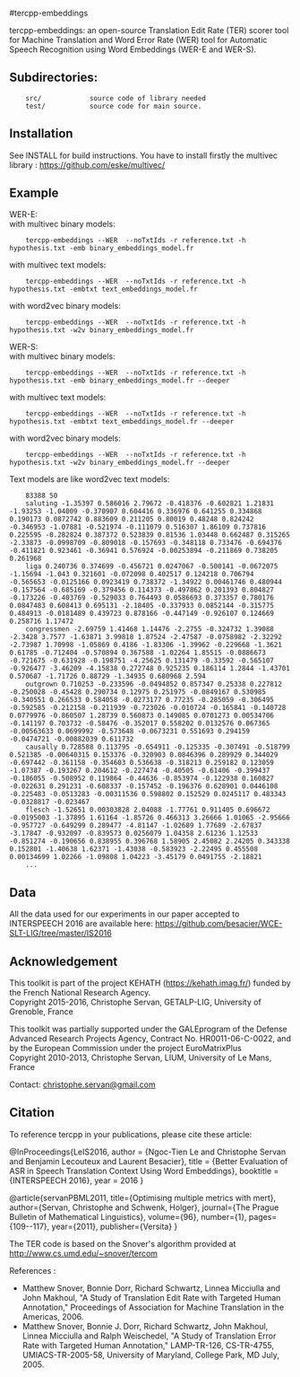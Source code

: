 #tercpp-embeddings

tercpp-embeddings: an open-source Translation Edit Rate (TER) scorer tool for Machine Translation and Word Error Rate (WER) tool for Automatic Speech Recognition using Word Embeddings (WER-E and WER-S). 

## Subdirectories:

		src/			source code of library needed
		test/			source code for main source.


## Installation
		
See INSTALL for build instructions.
You have to install firstly the multivec library : https://github.com/eske/multivec/

## Example

WER-E:</BR>
with multivec binary models:

		tercpp-embeddings --WER  --noTxtIds -r reference.txt -h hypothesis.txt -emb binary_embeddings_model.fr

with multivec text models:

		tercpp-embeddings --WER  --noTxtIds -r reference.txt -h hypothesis.txt -embtxt text_embeddings_model.fr

with word2vec binary models:

		tercpp-embeddings --WER  --noTxtIds -r reference.txt -h hypothesis.txt -w2v binary_embeddings_model.fr

WER-S:</BR>
with multivec binary models:

		tercpp-embeddings --WER  --noTxtIds -r reference.txt -h hypothesis.txt -emb binary_embeddings_model.fr --deeper
		
with multivec text models:

		tercpp-embeddings --WER  --noTxtIds -r reference.txt -h hypothesis.txt -embtxt text_embeddings_model.fr --deeper
		
with word2vec binary models:

		tercpp-embeddings --WER  --noTxtIds -r reference.txt -h hypothesis.txt -w2v binary_embeddings_model.fr --deeper

Text models are like word2vec text models:

		83388 50		
		saluting -1.35397 0.586016 2.79672 -0.418376 -0.602821 1.21831 -1.93253 -1.04009 -0.370907 0.604416 0.336976 0.641255 0.334868 0.190173 0.0872742 0.883609 0.211205 0.80019 0.48248 0.824242 -0.346953 -1.07881 -0.521974 -0.111079 0.516307 1.86109 0.737816 0.225595 -0.282824 0.387372 0.523839 0.81536 1.03448 0.662487 0.315265 -2.33873 -0.0998709 -0.809018 -0.157693 -0.348118 0.733476 -0.694376 -0.411821 0.923461 -0.36941 0.576924 -0.00253894 -0.211869 0.738205 0.261968 
		liga 0.240736 0.374699 -0.456721 0.0247067 -0.500141 -0.0672075 -1.15694 -1.043 0.321601 -0.072098 0.402517 0.124218 0.706794 -0.565653 -0.0125166 0.0923419 0.738372 -1.34922 0.00461746 0.480944 -0.157564 -0.685169 -0.379456 0.114373 -0.497862 0.201393 0.804827 -0.173226 -0.403769 -0.529033 0.764493 0.0586693 0.373357 0.780176 0.0847483 0.608413 0.695131 -2.18405 -0.337933 0.0852144 -0.315775 0.484913 -0.0181489 0.439723 0.878166 -0.447149 -0.926107 0.124669 0.258716 1.17472 
		congressmen -2.69759 1.41468 1.14476 -2.2755 -0.324732 1.39088 -2.3428 3.7577 -1.63871 3.99818 1.87524 -2.47587 -0.0758982 -2.32292 -2.73987 1.70998 -1.05869 0.4186 -1.83306 -1.39962 -0.229668 -1.3621 0.61785 -0.712404 -0.570894 0.367588 -1.02264 1.85515 -0.0886673 -0.721675 -0.631928 -0.198751 -4.25625 0.131479 -0.33592 -0.565107 -0.926477 -3.46209 -4.15838 0.272748 0.925235 0.186114 1.2844 -1.43701 0.570687 -1.71726 0.88729 -1.34935 0.680968 2.594 
		outgrown 0.710253 -0.233596 -0.0494852 0.857347 0.25338 0.227812 -0.250028 -0.45428 0.290734 0.12975 0.251975 -0.0849167 0.530985 -0.340551 0.266533 0.584058 -0.0273177 0.77235 -0.285059 -0.306495 -0.592585 -0.212158 -0.211939 -0.723026 -0.010724 -0.165841 -0.140728 0.0779976 -0.860507 1.28739 0.560873 0.149085 0.0701273 0.00534706 -0.141197 0.703732 -0.58476 -0.352017 0.558202 0.0132576 0.067365 -0.00563633 0.0699992 -0.573648 -0.0673231 0.551693 0.294159 -0.0474721 -0.00882039 0.611732 
		causally 0.728588 0.113795 -0.654911 -0.125335 -0.307491 -0.518799 0.521385 -0.00640315 0.153376 -0.320903 0.0846396 0.289929 0.344029 -0.697442 -0.361158 -0.354603 0.536638 -0.318213 0.259182 0.123059 -1.07387 -0.193267 0.204612 -0.227474 -0.40505 -0.61406 -0.399437 -0.186055 -0.508952 0.119864 -0.44636 -0.853974 -0.122938 0.160827 -0.022631 0.291231 -0.608337 -0.157452 -0.196376 0.628901 0.0446108 -0.225483 -0.0513283 -0.00311536 0.598802 0.152529 0.0245117 0.483343 -0.0328817 -0.023467 
		flesch -1.52651 0.00303828 2.04088 -1.77761 0.911405 0.696672 -0.0195003 -1.37895 1.61164 -1.85726 0.466313 3.26666 1.01065 -2.95666 -0.957727 -0.649299 0.289477 -4.81147 -1.02689 1.77689 -2.67837 -3.17847 -0.932097 -0.839573 0.0256079 1.04358 2.61236 1.12533 -0.851274 -0.190656 0.838955 0.396768 1.58905 2.45082 2.24205 0.343338 0.152801 -1.40638 1.62371 -1.43038 -0.583923 -2.22495 0.455508 0.00134699 1.02266 -1.09808 1.04223 -3.45179 0.0491755 -2.18821 
		...
		
## Data

All the data used for our experiments in our paper accepted to INTERSPEECH 2016 are available here: https://github.com/besacier/WCE-SLT-LIG/tree/master/IS2016


## Acknowledgement 

This toolkit is part of the project KEHATH (https://kehath.imag.fr/) funded by the French National Research Agency.<br />
Copyright 2015-2016, Christophe Servan, GETALP-LIG, University of Grenoble, France

This toolkit was partially supported under the GALEprogram of the Defense Advanced
Research Projects Agency, Contract No. HR0011-06-C-0022, and by the European
Commission under the project EuroMatrixPlus <BR />
Copyright 2010-2013, Christophe Servan, LIUM, University of Le Mans, France <br />

Contact: christophe.servan@gmail.com

## Citation
To reference tercpp in your publications, please cite these article:

@InProceedings{LeIS2016,
author = {Ngoc-Tien Le and Christophe Servan and Benjamin Lecouteux and Laurent Besacier},
title = {Better Evaluation of ASR in Speech Translation Context Using Word Embeddings},
booktitle = {INTERSPEECH 2016},
year = 2016
}

@article{servanPBML2011,
  title={Optimising multiple metrics with mert},
  author={Servan, Christophe and Schwenk, Holger},
  journal={The Prague Bulletin of Mathematical Linguistics},
  volume={96},
  number={1},
  pages={109--117},
  year={2011},
  publisher={Versita}
}

The TER code is based on the Snover's algorithm provided at http://www.cs.umd.edu/~snover/tercom

References : 
 + Matthew Snover, Bonnie Dorr, Richard Schwartz, Linnea Micciulla and John Makhoul, "A Study of Translation Edit Rate with Targeted Human Annotation," Proceedings of Association for Machine Translation in the Americas, 2006. 
 + Matthew Snover, Bonnie J. Dorr, Richard Schwartz, John Makhoul, Linnea Micciulla and Ralph Weischedel, "A Study of Translation Error Rate with Targeted Human Annotation," LAMP-TR-126, CS-TR-4755, UMIACS-TR-2005-58, University of Maryland, College Park, MD July, 2005.
 
